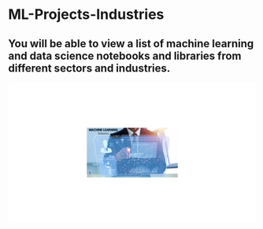 # ML-Projects-Industries
You will be able to view a list of machine learning and data science notebooks and libraries from different sectors and industries.
---
<img src="https://github.com/Leangonplu/ML-Projects-Industries/blob/main/Machine%20Learning_%20Caratula_Repo_GITHUB.png" alt="MLIndustries" style="display: block; margin: 0 auto;">








